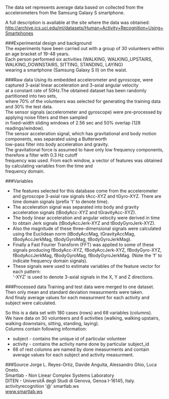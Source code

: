 The data set represents average data based on collected from the accelerometers from the Samsung Galaxy S smartphone.

A full description is available at the site where the data was obtained:   
http://archive.ics.uci.edu/ml/datasets/Human+Activity+Recognition+Using+Smartphones  

###Experimental design and background  
The experiments have been carried out with a group of 30 volunteers within an age bracket of 19-48 years.  
Each person performed six activities (WALKING, WALKING_UPSTAIRS, WALKING_DOWNSTAIRS, SITTING, STANDING, LAYING)  
wearing a smartphone (Samsung Galaxy S II) on the waist. 

###Raw data
Using its embedded accelerometer and gyroscope, were captured 3-axial linear acceleration and 3-axial angular velocity  
at a constant rate of 50Hz.The obtained dataset has been randomly partitioned into two sets,  
where 70% of the volunteers was selected for generating the training data and 30% the test data.    
The sensor signals (accelerometer and gyroscope) were pre-processed by applying noise filters and then sampled  
in fixed-width sliding windows of 2.56 sec and 50% overlap (128 readings/window).  
The sensor acceleration signal, which has gravitational and body motion components, was separated using a Butterworth  
low-pass filter into body acceleration and gravity.  
The gravitational force is assumed to have only low frequency components, therefore a filter with 0.3 Hz cutoff  
frequency was used. From each window, a vector of features was obtained by calculating variables from the time and  
frequency domain.  

###Variables  
- The features selected for this database come from the accelerometer and gyroscope 3-axial raw signals tAcc-XYZ and tGyro-XYZ. There are time domain signals (prefix 't' to denote time).  
- The acceleration signal was separated into body and gravity acceleration signals (tBodyAcc-XYZ and tGravityAcc-XYZ). 
- The body linear acceleration and angular velocity were derived in time to obtain Jerk signals (tBodyAccJerk-XYZ and tBodyGyroJerk-XYZ).  
- Also the magnitude of these three-dimensional signals were calculated using the Euclidean norm (tBodyAccMag, tGravityAccMag, tBodyAccJerkMag, tBodyGyroMag, tBodyGyroJerkMag).  
- Finally a Fast Fourier Transform (FFT) was applied to some of these signals producing fBodyAcc-XYZ, fBodyAccJerk-XYZ, fBodyGyro-XYZ, fBodyAccJerkMag, fBodyGyroMag, fBodyGyroJerkMag. (Note the 'f' to indicate frequency domain signals).   
- These signals were used to estimate variables of the feature vector for each pattern:  
'-XYZ' is used to denote 3-axial signals in the X, Y and Z directions.

###Processed data
Training and test data were merged to one dataset. Then only mean and standard deviation measurments were taken.  
And finaly average values for each measurment for each activity and subject were calculated.  

So this is a data set with 180 cases (rows) and 68 variables (columns).  
We have data on 30 volunteers and 6 activities (walking, walking upstairs, walking downstairs, sitting, standing, laying).  
Columns contain following information:  
* subject - contains the unique id of particular volunteer  
* activity - contains the activity name done by particular subject_id  
* 66 of rest columns are named by done measurments and contain average values for each subject and activity measurment.

###Source
Jorge L. Reyes-Ortiz, Davide Anguita, Alessandro Ghio, Luca Oneto.   
Smartlab - Non Linear Complex Systems Laboratory  
DITEN - UniversitÃ  degli Studi di Genova, Genoa I-16145, Italy.  
activityrecognition '@' smartlab.ws  
www.smartlab.ws 
